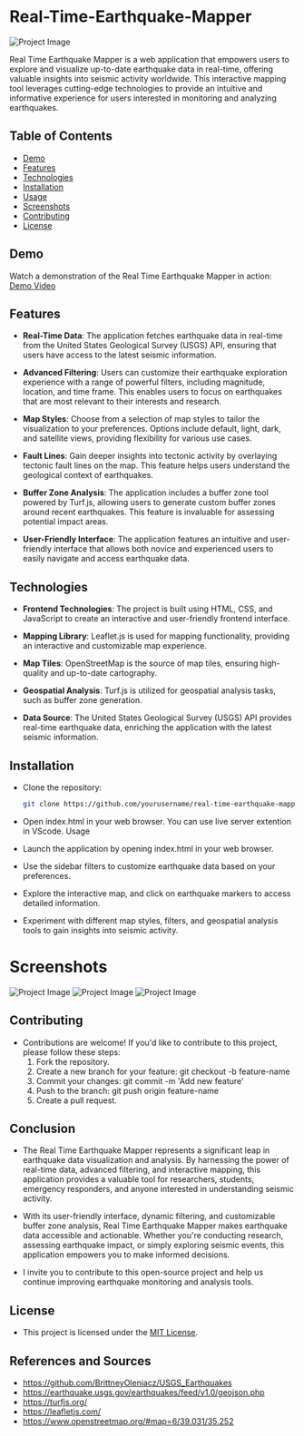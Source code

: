 
# Real-Time-Earthquake-Mapper

![Project Image](link_to_project_image.png)

Real Time Earthquake Mapper is a web application that empowers users to explore and visualize up-to-date earthquake data in real-time, offering valuable insights into seismic activity worldwide. This interactive mapping tool leverages cutting-edge technologies to provide an intuitive and informative experience for users interested in monitoring and analyzing earthquakes.



## Table of Contents

- [Demo](#demo)
- [Features](#features)
- [Technologies](#technologies)
- [Installation](#installation)
- [Usage](#usage)
- [Screenshots](#screenshots)
- [Contributing](#contributing)
- [License](#license)

## Demo

Watch a demonstration of the Real Time Earthquake Mapper in action: [Demo Video](link_to_demo_video)
## Features

- **Real-Time Data**: The application fetches earthquake data in real-time from the United States Geological Survey (USGS) API, ensuring that users have access to the latest seismic information.

- **Advanced Filtering**: Users can customize their earthquake exploration experience with a range of powerful filters, including magnitude, location, and time frame. This enables users to focus on earthquakes that are most relevant to their interests and research.

- **Map Styles**: Choose from a selection of map styles to tailor the visualization to your preferences. Options include default, light, dark, and satellite views, providing flexibility for various use cases.

- **Fault Lines**: Gain deeper insights into tectonic activity by overlaying tectonic fault lines on the map. This feature helps users understand the geological context of earthquakes.

- **Buffer Zone Analysis**: The application includes a buffer zone tool powered by Turf.js, allowing users to generate custom buffer zones around recent earthquakes. This feature is invaluable for assessing potential impact areas.

- **User-Friendly Interface**: The application features an intuitive and user-friendly interface that allows both novice and experienced users to easily navigate and access earthquake data.



## Technologies

- **Frontend Technologies**: The project is built using HTML, CSS, and JavaScript to create an interactive and user-friendly frontend interface.

- **Mapping Library**: Leaflet.js is used for mapping functionality, providing an interactive and customizable map experience.

- **Map Tiles**: OpenStreetMap is the source of map tiles, ensuring high-quality and up-to-date cartography.

- **Geospatial Analysis**: Turf.js is utilized for geospatial analysis tasks, such as buffer zone generation.

- **Data Source**: The United States Geological Survey (USGS) API provides real-time earthquake data, enriching the application with the latest seismic information.
## Installation

* Clone the repository:

   ```bash
   git clone https://github.com/yourusername/real-time-earthquake-mapper.git

* Open index.html in your web browser. You can use live server extention in VScode.
Usage
* Launch the application by opening index.html in your web browser.
* Use the sidebar filters to customize earthquake data based on your preferences.
* Explore the interactive map, and click on earthquake markers to access detailed information.
* Experiment with different map styles, filters, and geospatial analysis tools to gain insights into seismic activity.
# Screenshots

![Project Image](link_to_project_image.png)
![Project Image](link_to_project_image.png)
![Project Image](link_to_project_image.png)
## Contributing
* Contributions are welcome! If you'd like to contribute to this project, please follow these steps:
    1. Fork the repository.
    2. Create a new branch for your feature: git checkout -b feature-name
    3. Commit your changes: git commit -m 'Add new feature'
    4. Push to the branch: git push origin feature-name
    5. Create a pull request.
## Conclusion

* The Real Time Earthquake Mapper represents a significant leap in earthquake data visualization and analysis. By harnessing the power of real-time data, advanced filtering, and interactive mapping, this application provides a valuable tool for researchers, students, emergency responders, and anyone interested in understanding seismic activity.

* With its user-friendly interface, dynamic filtering, and customizable buffer zone analysis, Real Time Earthquake Mapper makes earthquake data accessible and actionable. Whether you're conducting research, assessing earthquake impact, or simply exploring seismic events, this application empowers you to make informed decisions.

* I invite you to contribute to this open-source project and help us continue improving earthquake monitoring and analysis tools.




## License 
* This project is licensed under the [MIT License](LICENSE).
## References and Sources
* https://github.com/BrittneyOleniacz/USGS_Earthquakes
* https://earthquake.usgs.gov/earthquakes/feed/v1.0/geojson.php
* https://turfjs.org/
* https://leafletjs.com/
* https://www.openstreetmap.org/#map=6/39.031/35.252